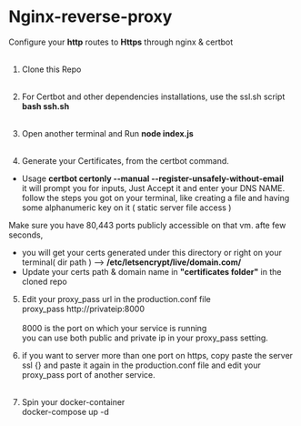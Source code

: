 # Nginx-reverse-proxy
Configure your <b>http</b> routes to <b>Https</b> through nginx & certbot <br><br>

1. Clone this Repo <br><br>

2. For Certbot and other dependencies installations, use the ssl.sh script
<br><b> bash ssh.sh </b><br><br>

3. Open another terminal and Run <b> node index.js </b> <br><br>

4. Generate your Certificates, from the certbot command.

* Usage 
 <b>certbot certonly --manual --register-unsafely-without-email </b><br>
 it will prompt you for inputs, Just Accept it and enter your DNS NAME.<br>
 follow the steps you got on your terminal, like creating a file and having some alphanumeric key on it ( static server file access )
 
 Make sure you have 80,443 ports publicly accessible on that vm.
 afte few seconds,<br>
* you will get your certs generated under this directory or right on your terminal( dir path ) --> <b>/etc/letsencrypt/live/domain.com/ </b>
* Update your certs path & domain name in <b>"certificates folder"</b> in the cloned repo

5. Edit your proxy_pass url in the production.conf file <br>
 proxy_pass http://privateip:8000  
 <br> 8000 is the port on which your service is running 
 <br> you can use both public and private ip in your proxy_pass setting.
 
6. if you want to server more than one port on https, copy paste the server ssl {} and paste it again in the production.conf file and edit your proxy_pass port of another service. <br><br>

7. Spin your docker-container <br>
  docker-compose up -d
